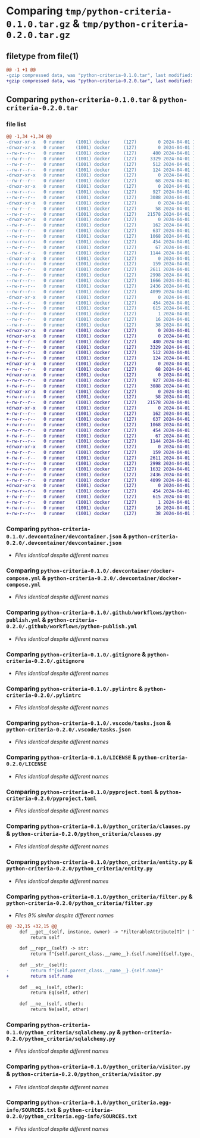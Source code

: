 # Comparing `tmp/python-criteria-0.1.0.tar.gz` & `tmp/python-criteria-0.2.0.tar.gz`

## filetype from file(1)

```diff
@@ -1 +1 @@
-gzip compressed data, was "python-criteria-0.1.0.tar", last modified: Mon Apr  1 10:44:12 2024, max compression
+gzip compressed data, was "python-criteria-0.2.0.tar", last modified: Mon Apr  1 19:57:47 2024, max compression
```

## Comparing `python-criteria-0.1.0.tar` & `python-criteria-0.2.0.tar`

### file list

```diff
@@ -1,34 +1,34 @@
-drwxr-xr-x   0 runner    (1001) docker     (127)        0 2024-04-01 10:44:12.424087 python-criteria-0.1.0/
-drwxr-xr-x   0 runner    (1001) docker     (127)        0 2024-04-01 10:44:12.420087 python-criteria-0.1.0/.devcontainer/
--rw-r--r--   0 runner    (1001) docker     (127)      480 2024-04-01 10:44:07.000000 python-criteria-0.1.0/.devcontainer/Dockerfile
--rw-r--r--   0 runner    (1001) docker     (127)     3329 2024-04-01 10:44:07.000000 python-criteria-0.1.0/.devcontainer/devcontainer.json
--rw-r--r--   0 runner    (1001) docker     (127)      512 2024-04-01 10:44:07.000000 python-criteria-0.1.0/.devcontainer/docker-compose.yml
--rw-r--r--   0 runner    (1001) docker     (127)      124 2024-04-01 10:44:07.000000 python-criteria-0.1.0/.devcontainer/postCreateCommand.sh
-drwxr-xr-x   0 runner    (1001) docker     (127)        0 2024-04-01 10:44:12.424087 python-criteria-0.1.0/.github/
--rw-r--r--   0 runner    (1001) docker     (127)       68 2024-04-01 10:44:07.000000 python-criteria-0.1.0/.github/CODEOWNERS
-drwxr-xr-x   0 runner    (1001) docker     (127)        0 2024-04-01 10:44:12.424087 python-criteria-0.1.0/.github/workflows/
--rw-r--r--   0 runner    (1001) docker     (127)      927 2024-04-01 10:44:07.000000 python-criteria-0.1.0/.github/workflows/python-publish.yml
--rw-r--r--   0 runner    (1001) docker     (127)     3088 2024-04-01 10:44:07.000000 python-criteria-0.1.0/.gitignore
-drwxr-xr-x   0 runner    (1001) docker     (127)        0 2024-04-01 10:44:12.424087 python-criteria-0.1.0/.husky/
--rw-r--r--   0 runner    (1001) docker     (127)       58 2024-04-01 10:44:07.000000 python-criteria-0.1.0/.husky/pre-commit
--rw-r--r--   0 runner    (1001) docker     (127)    21578 2024-04-01 10:44:07.000000 python-criteria-0.1.0/.pylintrc
-drwxr-xr-x   0 runner    (1001) docker     (127)        0 2024-04-01 10:44:12.424087 python-criteria-0.1.0/.vscode/
--rw-r--r--   0 runner    (1001) docker     (127)      162 2024-04-01 10:44:07.000000 python-criteria-0.1.0/.vscode/extensions.json
--rw-r--r--   0 runner    (1001) docker     (127)      637 2024-04-01 10:44:07.000000 python-criteria-0.1.0/.vscode/tasks.json
--rw-r--r--   0 runner    (1001) docker     (127)     1068 2024-04-01 10:44:07.000000 python-criteria-0.1.0/LICENSE
--rw-r--r--   0 runner    (1001) docker     (127)      454 2024-04-01 10:44:12.424087 python-criteria-0.1.0/PKG-INFO
--rw-r--r--   0 runner    (1001) docker     (127)       67 2024-04-01 10:44:07.000000 python-criteria-0.1.0/README.md
--rw-r--r--   0 runner    (1001) docker     (127)     1144 2024-04-01 10:44:07.000000 python-criteria-0.1.0/pyproject.toml
-drwxr-xr-x   0 runner    (1001) docker     (127)        0 2024-04-01 10:44:12.424087 python-criteria-0.1.0/python_criteria/
--rw-r--r--   0 runner    (1001) docker     (127)      159 2024-04-01 10:44:07.000000 python-criteria-0.1.0/python_criteria/__init__.py
--rw-r--r--   0 runner    (1001) docker     (127)     2611 2024-04-01 10:44:07.000000 python-criteria-0.1.0/python_criteria/clauses.py
--rw-r--r--   0 runner    (1001) docker     (127)     2998 2024-04-01 10:44:07.000000 python-criteria-0.1.0/python_criteria/entity.py
--rw-r--r--   0 runner    (1001) docker     (127)     1666 2024-04-01 10:44:07.000000 python-criteria-0.1.0/python_criteria/filter.py
--rw-r--r--   0 runner    (1001) docker     (127)     2436 2024-04-01 10:44:07.000000 python-criteria-0.1.0/python_criteria/sqlalchemy.py
--rw-r--r--   0 runner    (1001) docker     (127)     4099 2024-04-01 10:44:07.000000 python-criteria-0.1.0/python_criteria/visitor.py
-drwxr-xr-x   0 runner    (1001) docker     (127)        0 2024-04-01 10:44:12.424087 python-criteria-0.1.0/python_criteria.egg-info/
--rw-r--r--   0 runner    (1001) docker     (127)      454 2024-04-01 10:44:12.000000 python-criteria-0.1.0/python_criteria.egg-info/PKG-INFO
--rw-r--r--   0 runner    (1001) docker     (127)      615 2024-04-01 10:44:12.000000 python-criteria-0.1.0/python_criteria.egg-info/SOURCES.txt
--rw-r--r--   0 runner    (1001) docker     (127)        1 2024-04-01 10:44:12.000000 python-criteria-0.1.0/python_criteria.egg-info/dependency_links.txt
--rw-r--r--   0 runner    (1001) docker     (127)       16 2024-04-01 10:44:12.000000 python-criteria-0.1.0/python_criteria.egg-info/top_level.txt
--rw-r--r--   0 runner    (1001) docker     (127)       38 2024-04-01 10:44:12.424087 python-criteria-0.1.0/setup.cfg
+drwxr-xr-x   0 runner    (1001) docker     (127)        0 2024-04-01 19:57:47.917532 python-criteria-0.2.0/
+drwxr-xr-x   0 runner    (1001) docker     (127)        0 2024-04-01 19:57:47.913532 python-criteria-0.2.0/.devcontainer/
+-rw-r--r--   0 runner    (1001) docker     (127)      480 2024-04-01 19:57:43.000000 python-criteria-0.2.0/.devcontainer/Dockerfile
+-rw-r--r--   0 runner    (1001) docker     (127)     3329 2024-04-01 19:57:43.000000 python-criteria-0.2.0/.devcontainer/devcontainer.json
+-rw-r--r--   0 runner    (1001) docker     (127)      512 2024-04-01 19:57:43.000000 python-criteria-0.2.0/.devcontainer/docker-compose.yml
+-rw-r--r--   0 runner    (1001) docker     (127)      124 2024-04-01 19:57:43.000000 python-criteria-0.2.0/.devcontainer/postCreateCommand.sh
+drwxr-xr-x   0 runner    (1001) docker     (127)        0 2024-04-01 19:57:47.913532 python-criteria-0.2.0/.github/
+-rw-r--r--   0 runner    (1001) docker     (127)       68 2024-04-01 19:57:43.000000 python-criteria-0.2.0/.github/CODEOWNERS
+drwxr-xr-x   0 runner    (1001) docker     (127)        0 2024-04-01 19:57:47.913532 python-criteria-0.2.0/.github/workflows/
+-rw-r--r--   0 runner    (1001) docker     (127)      927 2024-04-01 19:57:43.000000 python-criteria-0.2.0/.github/workflows/python-publish.yml
+-rw-r--r--   0 runner    (1001) docker     (127)     3088 2024-04-01 19:57:43.000000 python-criteria-0.2.0/.gitignore
+drwxr-xr-x   0 runner    (1001) docker     (127)        0 2024-04-01 19:57:47.913532 python-criteria-0.2.0/.husky/
+-rw-r--r--   0 runner    (1001) docker     (127)       58 2024-04-01 19:57:43.000000 python-criteria-0.2.0/.husky/pre-commit
+-rw-r--r--   0 runner    (1001) docker     (127)    21578 2024-04-01 19:57:43.000000 python-criteria-0.2.0/.pylintrc
+drwxr-xr-x   0 runner    (1001) docker     (127)        0 2024-04-01 19:57:47.913532 python-criteria-0.2.0/.vscode/
+-rw-r--r--   0 runner    (1001) docker     (127)      162 2024-04-01 19:57:43.000000 python-criteria-0.2.0/.vscode/extensions.json
+-rw-r--r--   0 runner    (1001) docker     (127)      637 2024-04-01 19:57:43.000000 python-criteria-0.2.0/.vscode/tasks.json
+-rw-r--r--   0 runner    (1001) docker     (127)     1068 2024-04-01 19:57:43.000000 python-criteria-0.2.0/LICENSE
+-rw-r--r--   0 runner    (1001) docker     (127)      454 2024-04-01 19:57:47.917532 python-criteria-0.2.0/PKG-INFO
+-rw-r--r--   0 runner    (1001) docker     (127)       67 2024-04-01 19:57:43.000000 python-criteria-0.2.0/README.md
+-rw-r--r--   0 runner    (1001) docker     (127)     1144 2024-04-01 19:57:43.000000 python-criteria-0.2.0/pyproject.toml
+drwxr-xr-x   0 runner    (1001) docker     (127)        0 2024-04-01 19:57:47.913532 python-criteria-0.2.0/python_criteria/
+-rw-r--r--   0 runner    (1001) docker     (127)      159 2024-04-01 19:57:43.000000 python-criteria-0.2.0/python_criteria/__init__.py
+-rw-r--r--   0 runner    (1001) docker     (127)     2611 2024-04-01 19:57:43.000000 python-criteria-0.2.0/python_criteria/clauses.py
+-rw-r--r--   0 runner    (1001) docker     (127)     2998 2024-04-01 19:57:43.000000 python-criteria-0.2.0/python_criteria/entity.py
+-rw-r--r--   0 runner    (1001) docker     (127)     1632 2024-04-01 19:57:43.000000 python-criteria-0.2.0/python_criteria/filter.py
+-rw-r--r--   0 runner    (1001) docker     (127)     2436 2024-04-01 19:57:43.000000 python-criteria-0.2.0/python_criteria/sqlalchemy.py
+-rw-r--r--   0 runner    (1001) docker     (127)     4099 2024-04-01 19:57:43.000000 python-criteria-0.2.0/python_criteria/visitor.py
+drwxr-xr-x   0 runner    (1001) docker     (127)        0 2024-04-01 19:57:47.917532 python-criteria-0.2.0/python_criteria.egg-info/
+-rw-r--r--   0 runner    (1001) docker     (127)      454 2024-04-01 19:57:47.000000 python-criteria-0.2.0/python_criteria.egg-info/PKG-INFO
+-rw-r--r--   0 runner    (1001) docker     (127)      615 2024-04-01 19:57:47.000000 python-criteria-0.2.0/python_criteria.egg-info/SOURCES.txt
+-rw-r--r--   0 runner    (1001) docker     (127)        1 2024-04-01 19:57:47.000000 python-criteria-0.2.0/python_criteria.egg-info/dependency_links.txt
+-rw-r--r--   0 runner    (1001) docker     (127)       16 2024-04-01 19:57:47.000000 python-criteria-0.2.0/python_criteria.egg-info/top_level.txt
+-rw-r--r--   0 runner    (1001) docker     (127)       38 2024-04-01 19:57:47.917532 python-criteria-0.2.0/setup.cfg
```

### Comparing `python-criteria-0.1.0/.devcontainer/devcontainer.json` & `python-criteria-0.2.0/.devcontainer/devcontainer.json`

 * *Files identical despite different names*

### Comparing `python-criteria-0.1.0/.devcontainer/docker-compose.yml` & `python-criteria-0.2.0/.devcontainer/docker-compose.yml`

 * *Files identical despite different names*

### Comparing `python-criteria-0.1.0/.github/workflows/python-publish.yml` & `python-criteria-0.2.0/.github/workflows/python-publish.yml`

 * *Files identical despite different names*

### Comparing `python-criteria-0.1.0/.gitignore` & `python-criteria-0.2.0/.gitignore`

 * *Files identical despite different names*

### Comparing `python-criteria-0.1.0/.pylintrc` & `python-criteria-0.2.0/.pylintrc`

 * *Files identical despite different names*

### Comparing `python-criteria-0.1.0/.vscode/tasks.json` & `python-criteria-0.2.0/.vscode/tasks.json`

 * *Files identical despite different names*

### Comparing `python-criteria-0.1.0/LICENSE` & `python-criteria-0.2.0/LICENSE`

 * *Files identical despite different names*

### Comparing `python-criteria-0.1.0/pyproject.toml` & `python-criteria-0.2.0/pyproject.toml`

 * *Files identical despite different names*

### Comparing `python-criteria-0.1.0/python_criteria/clauses.py` & `python-criteria-0.2.0/python_criteria/clauses.py`

 * *Files identical despite different names*

### Comparing `python-criteria-0.1.0/python_criteria/entity.py` & `python-criteria-0.2.0/python_criteria/entity.py`

 * *Files identical despite different names*

### Comparing `python-criteria-0.1.0/python_criteria/filter.py` & `python-criteria-0.2.0/python_criteria/filter.py`

 * *Files 9% similar despite different names*

```diff
@@ -32,15 +32,15 @@
     def __get__(self, instance, owner) -> "FilterableAttribute[T]" | T:
         return self
 
     def __repr__(self) -> str:
         return f"{self.parent_class.__name__}.{self.name}[{self.type.__name__}]"
 
     def __str__(self):
-        return f"{self.parent_class.__name__}.{self.name}"
+        return self.name
 
     def __eq__(self, other):
         return Eq(self, other)
 
     def __ne__(self, other):
         return Ne(self, other)
```

### Comparing `python-criteria-0.1.0/python_criteria/sqlalchemy.py` & `python-criteria-0.2.0/python_criteria/sqlalchemy.py`

 * *Files identical despite different names*

### Comparing `python-criteria-0.1.0/python_criteria/visitor.py` & `python-criteria-0.2.0/python_criteria/visitor.py`

 * *Files identical despite different names*

### Comparing `python-criteria-0.1.0/python_criteria.egg-info/SOURCES.txt` & `python-criteria-0.2.0/python_criteria.egg-info/SOURCES.txt`

 * *Files identical despite different names*

